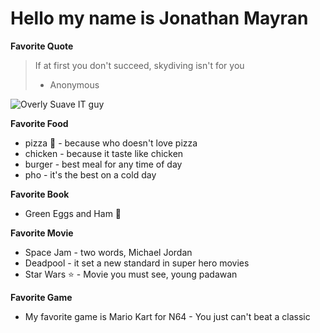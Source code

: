 # Hello my name is Jonathan Mayran

**Favorite Quote**
>If at first you don't succeed, skydiving isn't for you
> - Anonymous

![Overly Suave IT guy](http://www.funcage.com/blog/wp-content/uploads/2013/10/Overly-Suave-IT-Guy-1-550x550.jpg)

**Favorite Food**
- pizza :pizza: - because who doesn't love pizza
- chicken - because it taste like chicken
- burger - best meal for any time of day
- pho - it's the best on a cold day

**Favorite Book**
- Green Eggs and Ham :egg:


**Favorite Movie**
- Space Jam - two words, Michael Jordan
- Deadpool - it set a new standard in super hero movies
- Star Wars :star: - Movie you must see, young padawan

**Favorite Game**
- My favorite game is Mario Kart for N64 - You just can't beat a classic
